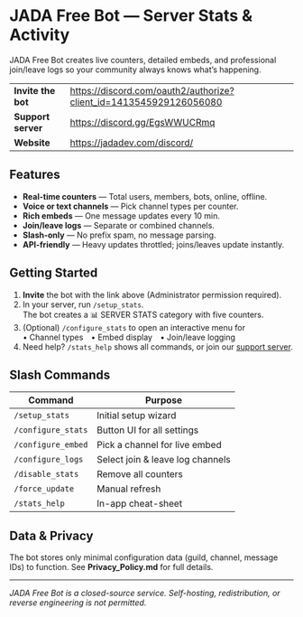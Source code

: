 # JADA Free Bot — Server Stats & Activity

JADA Free Bot creates live counters, detailed embeds, and professional join/leave logs so your community always knows what’s happening.

| | |
|---|---|
| **Invite the bot** | <https://discord.com/oauth2/authorize?client_id=1413545929126056080> |
| **Support server** | <https://discord.gg/EgsWWUCRmq> |
| **Website** | <https://jadadev.com/discord/> |

## Features
- **Real-time counters** — Total users, members, bots, online, offline.
- **Voice or text channels** — Pick channel types per counter.
- **Rich embeds** — One message updates every 10 min.
- **Join/leave logs** — Separate or combined channels.
- **Slash-only** — No prefix spam, no message parsing.
- **API-friendly** — Heavy updates throttled; joins/leaves update instantly.

## Getting Started
1. **Invite** the bot with the link above (Administrator permission required).  
2. In your server, run `/setup_stats`.  
   The bot creates a 📊 SERVER STATS category with five counters.  
3. (Optional) `/configure_stats` to open an interactive menu for  
   • Channel types • Embed display • Join/leave logging  
4. Need help? `/stats_help` shows all commands, or join our [support server](https://discord.gg/EgsWWUCRmq).

## Slash Commands
| Command | Purpose |
|---------|---------|
| `/setup_stats` | Initial setup wizard |
| `/configure_stats` | Button UI for all settings |
| `/configure_embed` | Pick a channel for live embed |
| `/configure_logs` | Select join & leave log channels |
| `/disable_stats` | Remove all counters |
| `/force_update` | Manual refresh |
| `/stats_help` | In-app cheat-sheet |

## Data & Privacy
The bot stores only minimal configuration data (guild, channel, message IDs) to function. See **Privacy_Policy.md** for full details.

---

*JADA Free Bot is a closed-source service. Self-hosting, redistribution, or reverse engineering is not permitted.*
